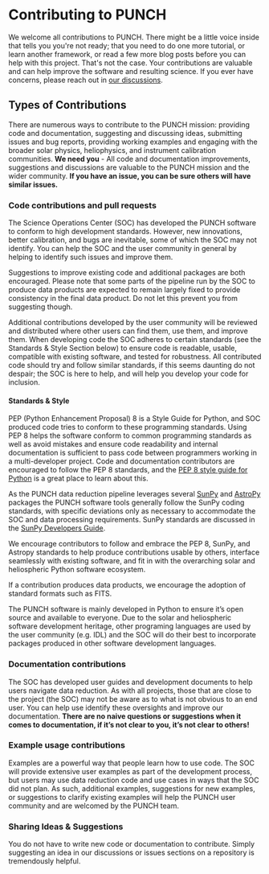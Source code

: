 # Contributing to PUNCH

We welcome all contributions to PUNCH. There might be a little voice inside that tells you you're not ready; that you need to do one more tutorial, or learn another framework, or read a few more blog posts before you can help with this project. That's not the case. Your contributions are valuable and can help improve the software and resulting science. If you ever have concerns, please reach out in [our discussions](https://github.com/orgs/punch-mission/discussions).

## Types of Contributions

There are numerous ways to contribute to the PUNCH mission: providing code and documentation, suggesting and discussing ideas, submitting issues and bug reports, providing working examples and engaging with the broader solar physics, heliophysics, and instrument calibration communities. **We need you** - All code and documentation improvements, suggestions and discussions are valuable to the PUNCH mission and the wider community. **If you have an issue, you can be sure others will have similar issues.**

### Code contributions and pull requests

The Science Operations Center (SOC) has developed the PUNCH software to conform to high development standards. However, new innovations, better calibration, and bugs are inevitable, some of which the SOC may not identify. You can help the SOC and the user community in general by helping to identify such issues and improve them.

Suggestions to improve existing code and additional packages are both encouraged. Please note that some parts of the pipeline run by the SOC to produce data products are expected to remain largely fixed to provide consistency in the final data product. Do not let this prevent you from suggesting though.

Additional contributions developed by the user community will be reviewed and distributed where other users can find them, use them, and improve them. When developing code the SOC adheres to certain standards (see the Standards & Style Section below) to ensure code is readable, usable, compatible with existing software, and tested for robustness. All contributed code should try and follow similar standards, if this seems daunting do not despair; the SOC is here to help, and will help you develop your code for inclusion.

#### Standards & Style

PEP (Python Enhancement Proposal) 8 is a Style Guide for Python, and SOC produced code tries to conform to these programming standards. Using PEP 8 helps the software conform to common programming standards as well as avoid mistakes and ensure code readability and internal documentation is sufficient to pass code between programmers working in a multi-developer project. Code and documentation contributors are encouraged to follow the PEP 8 standards, and the [PEP 8 style guide for Python](https://www.python.org/dev/peps/pep-0008/) is a great place to learn about this.

As the PUNCH data reduction pipeline leverages several [SunPy](https://sunpy.org) and [AstroPy](https://www.astropy.org) packages the PUNCH software tools generally follow the SunPy coding standards, with specific deviations only as necessary to accommodate the SOC and data processing requirements. SunPy standards are discussed in the [SunPy Developers Guide](https://docs.sunpy.org/en/latest/dev_guide/index.html).

We encourage contributors to follow and embrace the PEP 8, SunPy, and Astropy standards to help produce contributions usable by others, interface seamlessly with existing software, and fit in with the overarching solar and heliospheric Python software ecosystem.

If a contribution produces data products, we encourage the adoption of standard formats such as FITS.

The PUNCH software is mainly developed in Python to ensure it’s open source and available to everyone. Due to the solar and heliospheric software development heritage, other programing languages are used by the user community (e.g. IDL) and the SOC will do their best to incorporate packages produced in other software development languages.

### Documentation contributions

The SOC has developed user guides and development documents to help users navigate data reduction. As with all projects, those that are close to the project (the SOC) may not be aware as to what is not obvious to an end user. You can help use identify these oversights and improve our documentation. **There are no naive questions or suggestions when it comes to documentation, if it’s not clear to you, it’s not clear to others!**

### Example usage contributions

Examples are a powerful way that people learn how to use code. The SOC will provide extensive user examples as part of the development process, but users may use data reduction code and use cases in ways that the SOC did not plan. As such, additional examples, suggestions for new examples, or suggestions to clarify existing examples will help the PUNCH user community and are welcomed by the PUNCH team.

### Sharing Ideas & Suggestions

You do not have to write new code or documentation to contribute. Simply suggesting an idea in our discussions or issues sections on a repository is tremendously helpful.

